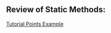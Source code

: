 ## Review of Static Methods:

[Tutorial Points Example](https://www.tutorialspoint.com/Java-static-method)